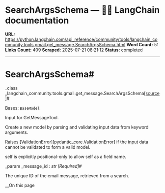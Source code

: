 # SearchArgsSchema — 🦜🔗 LangChain  documentation

**URL:** https://python.langchain.com/api_reference/community/tools/langchain_community.tools.gmail.get_message.SearchArgsSchema.html
**Word Count:** 51
**Links Count:** 409
**Scraped:** 2025-07-21 08:21:12
**Status:** completed

---

# SearchArgsSchema\#

_class _langchain\_community.tools.gmail.get\_message.SearchArgsSchema[\[source\]](https://python.langchain.com/api_reference/_modules/langchain_community/tools/gmail/get_message.html#SearchArgsSchema)\#     

Bases: `BaseModel`

Input for GetMessageTool.

Create a new model by parsing and validating input data from keyword arguments.

Raises \[ValidationError\]\[pydantic\_core.ValidationError\] if the input data cannot be validated to form a valid model.

self is explicitly positional-only to allow self as a field name.

_param _message\_id _: str_ _\[Required\]_\#     

The unique ID of the email message, retrieved from a search.

__On this page